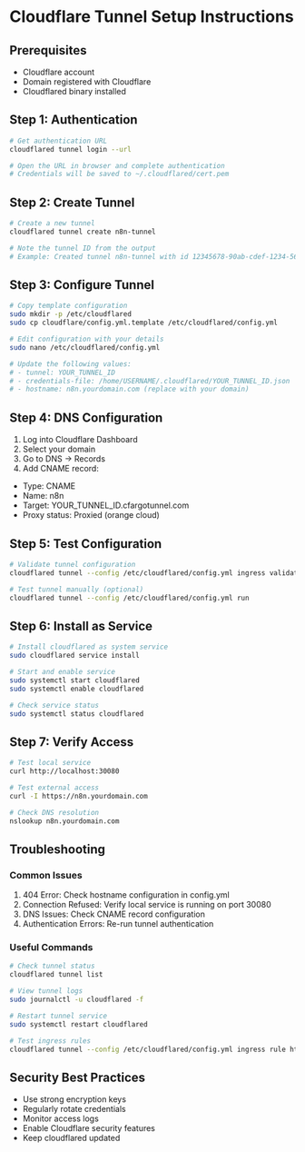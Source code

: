 # Cloudflare Tunnel Setup Instructions

## Prerequisites
- Cloudflare account
- Domain registered with Cloudflare
- Cloudflared binary installed

## Step 1: Authentication
```bash
# Get authentication URL
cloudflared tunnel login --url

# Open the URL in browser and complete authentication
# Credentials will be saved to ~/.cloudflared/cert.pem
```
## Step 2: Create Tunnel
```bash
# Create a new tunnel
cloudflared tunnel create n8n-tunnel

# Note the tunnel ID from the output
# Example: Created tunnel n8n-tunnel with id 12345678-90ab-cdef-1234-567890abcdef
```
## Step 3: Configure Tunnel
```bash
# Copy template configuration
sudo mkdir -p /etc/cloudflared
sudo cp cloudflare/config.yml.template /etc/cloudflared/config.yml

# Edit configuration with your details
sudo nano /etc/cloudflared/config.yml

# Update the following values:
# - tunnel: YOUR_TUNNEL_ID
# - credentials-file: /home/USERNAME/.cloudflared/YOUR_TUNNEL_ID.json
# - hostname: n8n.yourdomain.com (replace with your domain)
```
## Step 4: DNS Configuration

1. Log into Cloudflare Dashboard
2. Select your domain
3. Go to DNS → Records
4. Add CNAME record:
- Type: CNAME
- Name: n8n
- Target: YOUR_TUNNEL_ID.cfargotunnel.com
- Proxy status: Proxied (orange cloud)



## Step 5: Test Configuration
```bash
# Validate tunnel configuration
cloudflared tunnel --config /etc/cloudflared/config.yml ingress validate

# Test tunnel manually (optional)
cloudflared tunnel --config /etc/cloudflared/config.yml run
```
## Step 6: Install as Service
```bash
# Install cloudflared as system service
sudo cloudflared service install

# Start and enable service
sudo systemctl start cloudflared
sudo systemctl enable cloudflared

# Check service status
sudo systemctl status cloudflared
```
## Step 7: Verify Access
```bash
# Test local service
curl http://localhost:30080

# Test external access
curl -I https://n8n.yourdomain.com

# Check DNS resolution
nslookup n8n.yourdomain.com
```
## Troubleshooting
### Common Issues
1. 404 Error: Check hostname configuration in config.yml
2. Connection Refused: Verify local service is running on port 30080
3. DNS Issues: Check CNAME record configuration
4. Authentication Errors: Re-run tunnel authentication

### Useful Commands
```bash
# Check tunnel status
cloudflared tunnel list

# View tunnel logs
sudo journalctl -u cloudflared -f

# Restart tunnel service
sudo systemctl restart cloudflared

# Test ingress rules
cloudflared tunnel --config /etc/cloudflared/config.yml ingress rule https://n8n.yourdomain.com
```
## Security Best Practices
- Use strong encryption keys
- Regularly rotate credentials
- Monitor access logs
- Enable Cloudflare security features
- Keep cloudflared updated

